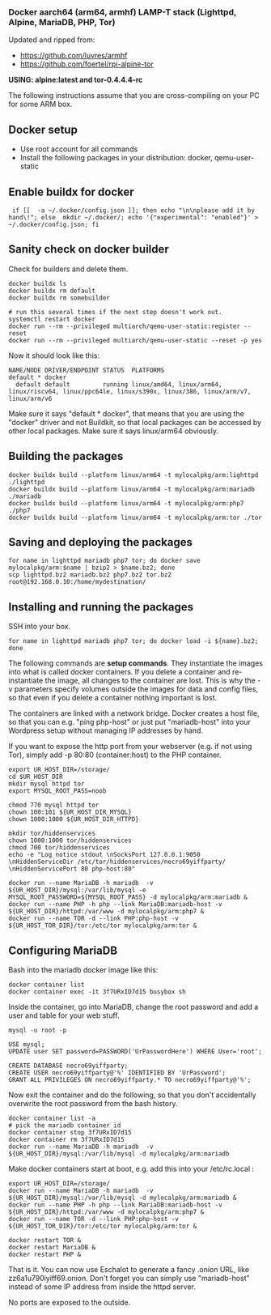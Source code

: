 ### Docker aarch64 (arm64, armhf) LAMP-T stack (Lighttpd, Alpine, MariaDB, PHP, Tor)

Updated and ripped from:
* https://github.com/luvres/armhf
* https://github.com/foertel/rpi-alpine-tor

**USING: alpine:latest and tor-0.4.4.4-rc**

The following instructions assume that you are cross-compiling on your PC for some ARM box.


## Docker setup
* Use root account for all commands
* Install the following packages in your distribution: docker, qemu-user-static


## Enable buildx for docker
```
 if [[  -a ~/.docker/config.json ]]; then echo "\n\nplease add it by hand\!"; else  mkdir ~/.docker/; echo '{"experimental": "enabled"}' > ~/.docker/config.json; fi

```


## Sanity check on docker builder

Check for builders and delete them.
```
docker buildx ls
docker buildx rm default
docker buildx rm somebuilder

# run this several times if the next step doesn't work out.
systemctl restart docker
docker run --rm --privileged multiarch/qemu-user-static:register --reset
docker run --rm --privileged multiarch/qemu-user-static --reset -p yes
```

Now it should look like this:
```
NAME/NODE DRIVER/ENDPOINT STATUS  PLATFORMS
default * docker                  
  default default         running linux/amd64, linux/arm64, linux/riscv64, linux/ppc64le, linux/s390x, linux/386, linux/arm/v7, linux/arm/v6

```

Make sure it says "default * docker", that means that you are using the "docker" driver and not Buildkit, so that local packages can be accessed by other local packages.
Make sure it says linux/arm64 obviously.


## Building the packages
``` 
docker buildx build --platform linux/arm64 -t mylocalpkg/arm:lighttpd ./lighttpd
docker buildx build --platform linux/arm64 -t mylocalpkg/arm:mariadb ./mariadb
docker buildx build --platform linux/arm64 -t mylocalpkg/arm:php7 ./php7
docker buildx build --platform linux/arm64 -t mylocalpkg/arm:tor ./tor

```


## Saving and deploying the packages
 
```
for name in lighttpd mariadb php7 tor; do docker save mylocalpkg/arm:$name | bzip2 > $name.bz2; done
scp lighttpd.bz2 mariadb.bz2 php7.bz2 tor.bz2 root@192.168.0.10:/home/mydestination/
```


## Installing and running the packages

SSH into your box.

```
for name in lighttpd mariadb php7 tor; do docker load -i ${name}.bz2; done
```

The following commands are **setup commands**. They instantiate the images into what is called docker containers. If you delete a container and re-instantiate the image, all changes to the container are lost. This is why the -v parameters specify volumes outside the images for data and config files, so that even if you delete a container nothing important is lost.

The containers are linked with a network bridge. Docker creates a host file, so that you can e.g. "ping php-host" or just put "mariadb-host" into your Wordpress setup without managing IP addresses by hand.

If you want to expose the http port from your webserver (e.g. if not using Tor), simply add -p 80:80 (container:host) to the PHP container.

```
export UR_HOST_DIR=/storage/
cd $UR_HOST_DIR
mkdir mysql httpd tor
export MYSQL_ROOT_PASS=noob

chmod 770 mysql httpd tor
chown 100:101 ${UR_HOST_DIR_MYSQL}
chown 1000:1000 ${UR_HOST_DIR_HTTPD}

mkdir tor/hiddenservices
chown 1000:1000 tor/hiddenservices
chmod 700 tor/hiddenservices
echo -e "Log notice stdout \nSocksPort 127.0.0.1:9050 \nHiddenServiceDir /etc/tor/hiddenservices/necro69yiffparty/ \nHiddenServicePort 80 php-host:80"

docker run --name MariaDB -h mariadb  -v ${UR_HOST_DIR}/mysql:/var/lib/mysql -e MYSQL_ROOT_PASSWORD=${MYSQL_ROOT_PASS} -d mylocalpkg/arm:mariadb &
docker run --name PHP -h php --link MariaDB:mariadb-host -v ${UR_HOST_DIR}/httpd:/var/www -d mylocalpkg/arm:php7 &
docker run --name TOR -d --link PHP:php-host -v ${UR_HOST_TOR_DIR}/tor:/etc/tor mylocalpkg/arm:tor &
```


## Configuring MariaDB

Bash into the mariadb docker image like this:

```
docker container list
docker container exec -it 3f7URxID7d15 busybox sh
```

Inside the container, go into MariaDB, change the root password and add a user and table for your web stuff.

```
mysql -u root -p

USE mysql;
UPDATE user SET password=PASSWORD('UrPasswordHere') WHERE User='root';

CREATE DATABASE necro69yiffparty;
CREATE USER necro69yiffparty@'%' IDENTIFIED BY 'UrPassword';
GRANT ALL PRIVILEGES ON necro69yiffparty.* TO necro69yiffparty@'%';
```

Now exit the container and do the following, so that you don't accidentally overwrite the root password from the bash history.

```
docker container list -a
# pick the mariadb container id
docker container stop 3f7URxID7d15
docker container rm 3f7URxID7d15
docker run --name MariaDB -h mariadb  -v ${UR_HOST_DIR}/mysql:/var/lib/mysql -d mylocalpkg/arm:mariadb 
```

Make docker containers start at boot, e.g. add this into your /etc/rc.local :

```
export UR_HOST_DIR=/storage/
docker run --name MariaDB -h mariadb  -v ${UR_HOST_DIR}/mysql:/var/lib/mysql -d mylocalpkg/arm:mariadb &
docker run --name PHP -h php --link MariaDB:mariadb-host -v ${UR_HOST_DIR}/httpd:/var/www -d mylocalpkg/arm:php7 &
docker run --name TOR -d --link PHP:php-host -v ${UR_HOST_TOR_DIR}/tor:/etc/tor mylocalpkg/arm:tor &

docker restart TOR &
docker restart MariaDB &
docker restart PHP &
```

That is it. You can now use Eschalot to generate a fancy .onion URL, like zz6a1u790iyiff69.onion. Don't forget you can simply use "mariadb-host" instead of some IP address from inside the httpd server.

No ports are exposed to the outside.
